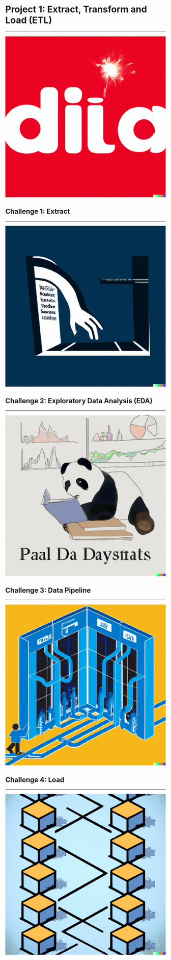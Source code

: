# Project 1: Extract, Transform and Load (ETL)
---
![](images/dia2.png)

## Challenge 1: Extract
---
![](images/extract.png)

## Challenge 2: Exploratory Data Analysis (EDA)
---
![](images/eda2.png)

## Challenge 3: Data Pipeline
---
![](images/pipe.png)

## Challenge 4: Load
---
![](images/load.png)